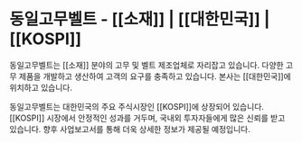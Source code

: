# 동일고무벨트 - [[소재]] | [[대한민국]] | [[KOSPI]]

동일고무벨트는 [[소재]] 분야의 고무 및 벨트 제조업체로 자리잡고 있습니다. 다양한 고무 제품을 개발하고 생산하여 고객의 요구를 충족하고 있습니다. 본사는 [[대한민국]]에 위치하고 있습니다.

동일고무벨트는 대한민국의 주요 주식시장인 [[KOSPI]]에 상장되어 있습니다. [[KOSPI]] 시장에서 안정적인 성과를 거두며, 국내외 투자자들에게 많은 신뢰를 받고 있습니다. 향후 사업보고서를 통해 더욱 상세한 정보가 제공될 예정입니다.
